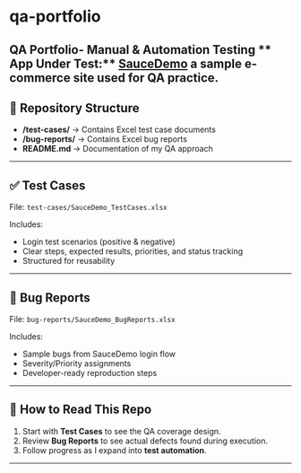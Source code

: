 # qa-portfolio
QA Portfolio- Manual & Automation Testing 
** App Under Test:** [SauceDemo](https://www.saucedemo.com/) a sample e-commerce site used for QA practice.
--
## 📂 Repository Structure
- **/test-cases/** → Contains Excel test case documents  
- **/bug-reports/** → Contains Excel bug reports  
- **README.md** → Documentation of my QA approach  
---

## ✅ Test Cases
File: `test-cases/SauceDemo_TestCases.xlsx`

Includes:
- Login test scenarios (positive & negative)  
- Clear steps, expected results, priorities, and status tracking  
- Structured for reusability  

---

## 🐞 Bug Reports
File: `bug-reports/SauceDemo_BugReports.xlsx`

Includes:
- Sample bugs from SauceDemo login flow  
- Severity/Priority assignments  
- Developer-ready reproduction steps  

---

## 📖 How to Read This Repo
1. Start with **Test Cases** to see the QA coverage design.  
2. Review **Bug Reports** to see actual defects found during execution.  
3. Follow progress as I expand into **test automation**.  

---
